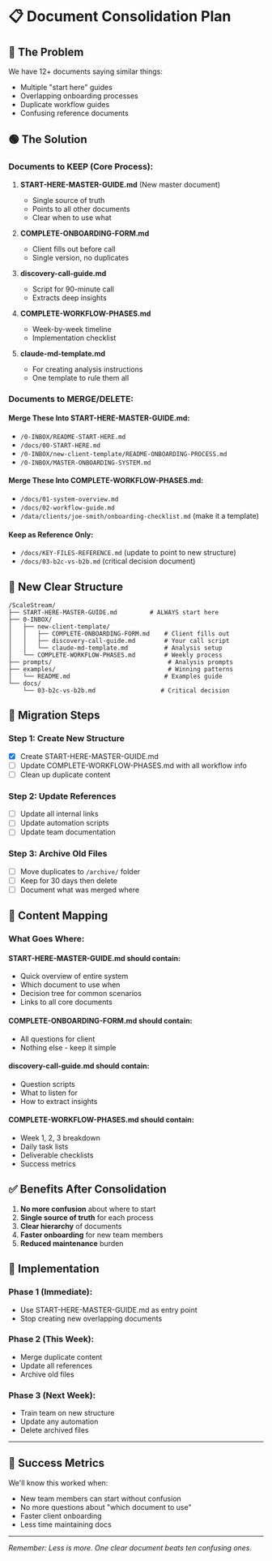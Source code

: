 # 📋 Document Consolidation Plan

## 🔴 The Problem

We have 12+ documents saying similar things:
- Multiple "start here" guides
- Overlapping onboarding processes
- Duplicate workflow guides
- Confusing reference documents

## 🟢 The Solution

### Documents to KEEP (Core Process):

1. **START-HERE-MASTER-GUIDE.md** (New master document)
   - Single source of truth
   - Points to all other documents
   - Clear when to use what

2. **COMPLETE-ONBOARDING-FORM.md**
   - Client fills out before call
   - Single version, no duplicates

3. **discovery-call-guide.md**
   - Script for 90-minute call
   - Extracts deep insights

4. **COMPLETE-WORKFLOW-PHASES.md**
   - Week-by-week timeline
   - Implementation checklist

5. **claude-md-template.md**
   - For creating analysis instructions
   - One template to rule them all

### Documents to MERGE/DELETE:

#### Merge These Into START-HERE-MASTER-GUIDE.md:
- `/0-INBOX/README-START-HERE.md`
- `/docs/00-START-HERE.md`
- `/0-INBOX/new-client-template/README-ONBOARDING-PROCESS.md`
- `/0-INBOX/MASTER-ONBOARDING-SYSTEM.md`

#### Merge These Into COMPLETE-WORKFLOW-PHASES.md:
- `/docs/01-system-overview.md`
- `/docs/02-workflow-guide.md`
- `/data/clients/joe-smith/onboarding-checklist.md` (make it a template)

#### Keep as Reference Only:
- `/docs/KEY-FILES-REFERENCE.md` (update to point to new structure)
- `/docs/03-b2c-vs-b2b.md` (critical decision document)

## 📂 New Clear Structure

```
/ScaleStream/
├── START-HERE-MASTER-GUIDE.md         # ALWAYS start here
├── 0-INBOX/
│   ├── new-client-template/
│   │   ├── COMPLETE-ONBOARDING-FORM.md    # Client fills out
│   │   ├── discovery-call-guide.md        # Your call script
│   │   └── claude-md-template.md          # Analysis setup
│   └── COMPLETE-WORKFLOW-PHASES.md        # Weekly process
├── prompts/                                # Analysis prompts
├── examples/                               # Winning patterns
│   └── README.md                          # Examples guide
└── docs/
    └── 03-b2c-vs-b2b.md                  # Critical decision
```

## 🔄 Migration Steps

### Step 1: Create New Structure
- [x] Create START-HERE-MASTER-GUIDE.md
- [ ] Update COMPLETE-WORKFLOW-PHASES.md with all workflow info
- [ ] Clean up duplicate content

### Step 2: Update References
- [ ] Update all internal links
- [ ] Update automation scripts
- [ ] Update team documentation

### Step 3: Archive Old Files
- [ ] Move duplicates to `/archive/` folder
- [ ] Keep for 30 days then delete
- [ ] Document what was merged where

## 📝 Content Mapping

### What Goes Where:

#### START-HERE-MASTER-GUIDE.md should contain:
- Quick overview of entire system
- Which document to use when
- Decision tree for common scenarios
- Links to all core documents

#### COMPLETE-ONBOARDING-FORM.md should contain:
- All questions for client
- Nothing else - keep it simple

#### discovery-call-guide.md should contain:
- Question scripts
- What to listen for
- How to extract insights

#### COMPLETE-WORKFLOW-PHASES.md should contain:
- Week 1, 2, 3 breakdown
- Daily task lists
- Deliverable checklists
- Success metrics

## ✅ Benefits After Consolidation

1. **No more confusion** about where to start
2. **Single source of truth** for each process
3. **Clear hierarchy** of documents
4. **Faster onboarding** for new team members
5. **Reduced maintenance** burden

## 🚀 Implementation

### Phase 1 (Immediate):
- Use START-HERE-MASTER-GUIDE.md as entry point
- Stop creating new overlapping documents

### Phase 2 (This Week):
- Merge duplicate content
- Update all references
- Archive old files

### Phase 3 (Next Week):
- Train team on new structure
- Update any automation
- Delete archived files

---

## 🎯 Success Metrics

We'll know this worked when:
- New team members can start without confusion
- No more questions about "which document to use"
- Faster client onboarding
- Less time maintaining docs

---

*Remember: Less is more. One clear document beats ten confusing ones.*